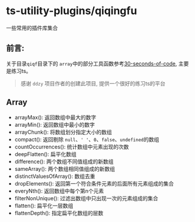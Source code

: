 # ts-utility-plugins/qiqingfu

一些常用的插件库集合

## 前言:
关于目录`qiqf`目录下的 `array`中的部分工具函数参考[30-seconds-of-code](https://github.com/30-seconds/30-seconds-of-code), 主要是练习ts。

> 感谢 `ddzy` 项目作者的创建此项目, 提供一个很好的练习ts的平台


## Array

 - arrayMax(): 返回数组中最大的数字
 - arrayMin(): 返回数组中最小的数字
 - arrayChunk(): 将数组划分指定大小的数组
 - compact(): 返回剔除 `null`、`' '`、`0`、`false`、`undefined`的数组
 - countOccurrences(): 统计数组中元素出现的次数
 - deepFlatten(): 扁平化数组
 - difference(): 两个数组不同值组成的新数组
 - sameArray(): 两个数组相同值组成的新数组
 - distinctValuesOfArray(): 数组去重
 - dropElements(): 返回第一个符合条件元素的后面所有元素组成的集合
 - everyNth(): 返回数组中每个第n个元素
 - filterNonUnique(): 过滤出数组中只出现一次的元素组成的集合
 - flatten(): 扁平化一层数组
 - flattenDepth(): 指定扁平化数组的层数
